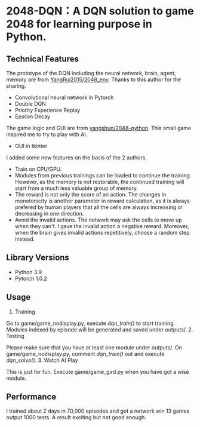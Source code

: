 # 2048-DQN：A DQN solution to game 2048 for learning purpose in Python.

## Technical Features
The prototype of the DQN including the neural network, brain, agent, memory are from [YangRui2015/2048_env](https://github.com/YangRui2015/2048_env). Thanks to this author for the sharing.  
* Convolutional neural network in Pytorch
* Double DQN
* Priority Experience Replay
* Epsilon Decay

The game logic and GUI are from [yangshun/2048-python](https://github.com/yangshun/2048-python). This small game inspired me to try to play with AI.
* GUI in tkinter

I added some new features on the basis of the 2 authors.
* Train on CPU/GPU.
* Modules from previous trainings can be loaded to continue the training. However, as the memory is not restorable, the continued training will start from a much less valuable group of memory.
* The reward is not only the score of an action. The changes in monotonicity is another parameter in reward calculation, as it is always prefered by human players that all the cells are always increasing or decreasing in one direction.
* Avoid the invalid actions. The network may ask the cells to move up when they can't. I gave the invalid action a negative reward. Moreover, when the brain gives invalid actions repetitively, choose a random step instead. 

## Library Versions
* Python 3.9
* Pytorch 1.0.2


## Usage
1. Training

  Go to game/game_nodisplay.py, execute _dqn_train()_ to start training. Modules indexed by episode will be generated and saved under outputs/.
2. Testing

  Please make sure that you have at least one module under outputs/. On game/game_nodisplay.py, comment _dqn_train()_ out and execute _dqn_solve()_.
3. Watch AI Play

  This is just for fun. Execute game/game_gird.py when you have got a wise module.
  
## Performance
I trained about 2 days in 70,000 episodes and got a network win 13 games output 1000 tests. A result exciting but not good enough.
